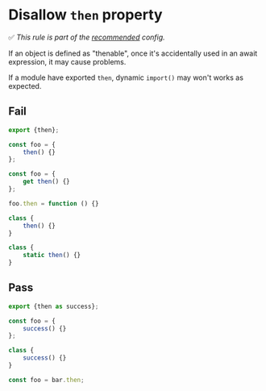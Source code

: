 # Disallow `then` property

✅ *This rule is part of the [recommended](https://github.com/sindresorhus/eslint-plugin-unicorn#recommended-config) config.*

If an object is defined as "thenable", once it's accidentally used in an await expression, it may cause problems.

If a module have exported `then`, dynamic `import()` may won't works as expected.

## Fail

```js
export {then};
```

```js
const foo = {
	then() {}
};
```

```js
const foo = {
	get then() {}
};
```

```js
foo.then = function () {}
```

```js
class {
	then() {}
}
```

```js
class {
	static then() {}
}
```

## Pass

```js
export {then as success};
```

```js
const foo = {
	success() {}
};
```

```js
class {
	success() {}
}
```

```js
const foo = bar.then;
```
